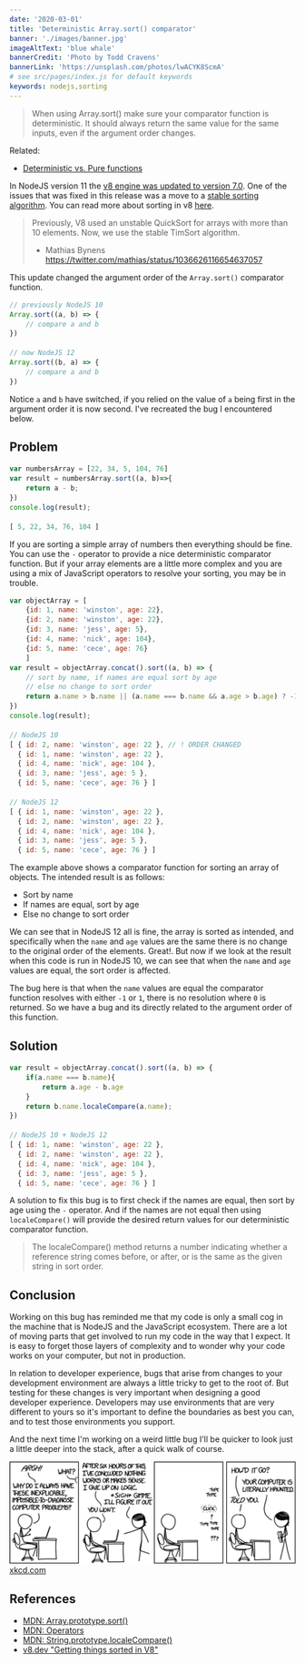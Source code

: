 ```yaml
---
date: '2020-03-01'
title: 'Deterministic Array.sort() comparator'
banner: './images/banner.jpg'
imageAltText: 'blue whale'
bannerCredit: 'Photo by Todd Cravens'
bannerLink: 'https://unsplash.com/photos/lwACYK8ScmA'
# see src/pages/index.js for default keywords
keywords: nodejs,sorting
---
```


> When using Array.sort() make sure your comparator function is deterministic. It should always return the same value for the same inputs, even if the argument order changes.

<!-- end -->

Related:
- [Deterministic vs. Pure functions](/blog/pure-vs-deterministic)

In NodeJS version 11 the [v8 engine was updated to version 7.0](https://github.com/nodejs/node/pull/22754). One of the issues that was fixed in this release was a move to a [stable sorting algorithm](https://bugs.chromium.org/p/v8/issues/detail?id=90). You can read more about sorting in v8 [here](https://v8.dev/blog/array-sort).

> Previously, V8 used an unstable QuickSort for arrays with more than 10 elements. Now, we use the stable TimSort algorithm. 
> - Mathias Bynens https://twitter.com/mathias/status/1036626116654637057

This update changed the argument order of the `Array.sort()` comparator function. 

```javascript
// previously NodeJS 10
Array.sort((a, b) => {
    // compare a and b
})

// now NodeJS 12
Array.sort((b, a) => {
    // compare a and b
})
```
Notice `a` and `b` have switched, if you relied on the value of `a` being first in the argument order it is now second. I've recreated the bug I encountered below.

## Problem

```javascript
var numbersArray = [22, 34, 5, 104, 76]
var result = numbersArray.sort((a, b)=>{
    return a - b;
})
console.log(result);

[ 5, 22, 34, 76, 104 ]
```
If you are sorting a simple array of numbers then everything should be fine. You can use the `-` operator to provide a nice deterministic comparator function. But if your array elements are a little more complex and you are using a mix of JavaScript operators to resolve your sorting, you may be in trouble.

```javascript
var objectArray = [
    {id: 1, name: 'winston', age: 22},
    {id: 2, name: 'winston', age: 22},
    {id: 3, name: 'jess', age: 5},
    {id: 4, name: 'nick', age: 104},
    {id: 5, name: 'cece', age: 76}
    ]
var result = objectArray.concat().sort((a, b) => {    
    // sort by name, if names are equal sort by age
    // else no change to sort order
    return a.name > b.name || (a.name === b.name && a.age > b.age) ? -1 : 1;
})
console.log(result);

// NodeJS 10
[ { id: 2, name: 'winston', age: 22 }, // ! ORDER CHANGED
  { id: 1, name: 'winston', age: 22 },
  { id: 4, name: 'nick', age: 104 },
  { id: 3, name: 'jess', age: 5 },
  { id: 5, name: 'cece', age: 76 } ]

// NodeJS 12
[ { id: 1, name: 'winston', age: 22 },
  { id: 2, name: 'winston', age: 22 },
  { id: 4, name: 'nick', age: 104 },
  { id: 3, name: 'jess', age: 5 },
  { id: 5, name: 'cece', age: 76 } ]
```

The example above shows a comparator function for sorting an array of objects. The intended result is as follows:

- Sort by name
- If names are equal, sort by age
- Else no change to sort order

We can see that in NodeJS 12 all is fine, the array is sorted as intended, and specifically when the `name` and `age` values are the same there is no change to the original order of the elements. Great!. But now if we look at the result when this code is run in NodeJS 10, we can see that when the `name` and `age` values are equal, the sort order is affected.

The bug here is that when the `name` values are equal the comparator function resolves with either `-1` or `1`, there is no resolution where `0` is returned. So we have a bug and its directly related to the argument order of this function.

## Solution

```javascript
var result = objectArray.concat().sort((a, b) => {
    if(a.name === b.name){
        return a.age - b.age
    }
    return b.name.localeCompare(a.name);
})

// NodeJS 10 + NodeJS 12
[ { id: 1, name: 'winston', age: 22 },
  { id: 2, name: 'winston', age: 22 },
  { id: 4, name: 'nick', age: 104 },
  { id: 3, name: 'jess', age: 5 },
  { id: 5, name: 'cece', age: 76 } ]
```

A solution to fix this bug is to first check if the names are equal, then sort by age using the `-` operator. And if the names are not equal then using `localeCompare()` will provide the desired return values for our deterministic comparator function.

> The localeCompare() method returns a number indicating whether a reference string comes before, or after, or is the same as the given string in sort order.

## Conclusion

Working on this bug has reminded me that my code is only a small cog in the machine that is NodeJS and the JavaScript ecosystem. There are a lot of moving parts that get involved to run my code in the way that I expect. It is easy to forget those layers of complexity and to wonder why your code works on your computer, but not in production. 

In relation to developer experience, bugs that arise from changes to your development environment are always a little tricky to get to the root of. But testing for these changes is very important when designing a good developer experience. Developers may use environments that are very different to yours so it's important to define the boundaries as best you can, and to test those environments you support.

And the next time I'm working on a weird little bug I'll be quicker to look just a little deeper into the stack, after a quick walk of course.

![haunted computer](./images/inexplicable_2x.png)
[xkcd.com](https://xkcd.com/1316/)

## References

- [MDN: Array.prototype.sort()](https://developer.mozilla.org/en-US/docs/Web/JavaScript/Reference/Global_Objects/Array/sort)
- [MDN: Operators](https://developer.mozilla.org/en-US/docs/Web/JavaScript/Reference/Operators)
- [MDN: String.prototype.localeCompare()](https://developer.mozilla.org/en-US/docs/Web/JavaScript/Reference/Global_Objects/String/localeCompare)
- [v8.dev "Getting things sorted in V8"](https://v8.dev/blog/array-sort)
